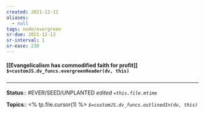 ```yaml
---
created: 2021-12-12 
aliases:
  - null
tags: node/evergreen
sr-due: 2021-12-13
sr-interval: 1
sr-ease: 230
---
```


#### [[Evangelicalism has commodified faith for profit]] `$=customJS.dv_funcs.evergreenHeader(dv, this)`

 

### <hr class="footnote"/>

**Status**:: #EVER/SEED/UNPLANTED
*edited `=this.file.mtime`*

**Topics**::  <% tp.file.cursor(1) %>
*`$=customJS.dv_funcs.outlinedIn(dv, this)`*
